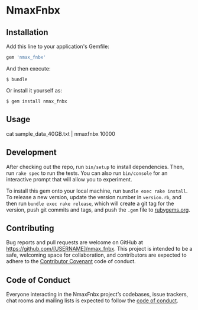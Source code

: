 # NmaxFnbx

## Installation

Add this line to your application's Gemfile:

```ruby
gem 'nmax_fnbx'
```

And then execute:

    $ bundle

Or install it yourself as:

    $ gem install nmax_fnbx

## Usage

cat sample_data_40GB.txt | nmaxfnbx 10000

## Development

After checking out the repo, run `bin/setup` to install dependencies. Then, run `rake spec` to run the tests. You can also run `bin/console` for an interactive prompt that will allow you to experiment.

To install this gem onto your local machine, run `bundle exec rake install`. To release a new version, update the version number in `version.rb`, and then run `bundle exec rake release`, which will create a git tag for the version, push git commits and tags, and push the `.gem` file to [rubygems.org](https://rubygems.org).

## Contributing

Bug reports and pull requests are welcome on GitHub at https://github.com/[USERNAME]/nmax_fnbx. This project is intended to be a safe, welcoming space for collaboration, and contributors are expected to adhere to the [Contributor Covenant](http://contributor-covenant.org) code of conduct.

## Code of Conduct

Everyone interacting in the NmaxFnbx project’s codebases, issue trackers, chat rooms and mailing lists is expected to follow the [code of conduct](https://github.com/[USERNAME]/nmax_fnbx/blob/master/CODE_OF_CONDUCT.md).
